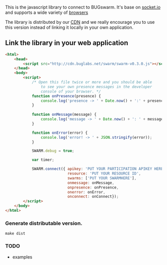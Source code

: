 This is the javascript library to connect to BUGswarm. It's base on [socket.io](http://socket.io) and supports a wide
variety of [browsers](http://socket.io/#browser-support)

The library is distributed by our [CDN](http://en.wikipedia.org/wiki/Content_delivery_network) and 
we really encourage you to use this version instead of linking it locally in your own application.

## Link the library in your web application

```html
<html>
    <head>
        <script src="http://cdn.buglabs.net/swarm/swarm-v0.3.0.js"></script>
    </head>
    <body>
        <script>
            /* Open this file twice or more and you should be able 
                to see your own presence messages in the developer 
                console of your browser. */
            function onPresence(presence) {
                console.log('presence -> ' + Date.now() + ':' + presence);
            }
        
            function onMessage(message) {
                console.log('message -> ' + Date.now() + ': ' + message);
            }

            function onError(error) {
                console.log('error! -> ' + JSON.stringify(error));
            }

            SWARM.debug = true;

            var timer;

            SWARM.connect({ apikey: 'PUT YOUR PARTICIPATION APIKEY HERE',
                            resource: 'PUT YOUR RESOURCE ID',
                            swarms: ['PUT YOUR SWARMHERE'],
                            onmessage: onMessage, 
                            onpresence: onPresence, 
                            onerror: onError, 
                            onconnect: onConnect});
        </script>
    </body>
</html>
```

### Generate distributable version.
```shell
make dist
```

### TODO 
- examples


